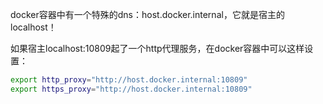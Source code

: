 docker容器中有一个特殊的dns：host.docker.internal，它就是宿主的localhost！

如果宿主localhost:10809起了一个http代理服务，在docker容器中可以这样设置：

```bash
export http_proxy="http://host.docker.internal:10809"
export https_proxy="http://host.docker.internal:10809"
```
